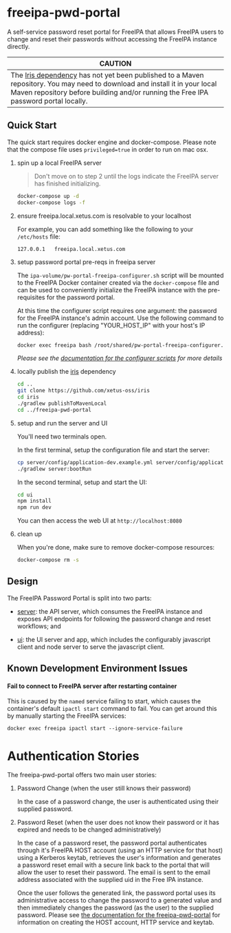 # freeipa-pwd-portal

A self-service password reset portal for FreeIPA that allows FreeIPA users 
to change and reset their passwords without accessing the FreeIPA instance 
directly.

|CAUTION|
|--------|
|The [Iris dependency](https://github.com/xetus-oss/iris) has not yet been published to a Maven repository. You may need to download and install it in your local Maven repository before building and/or running the Free IPA password portal locally.|

## Quick Start

The quick start requires docker engine and docker-compose. Please note that
the compose file uses `privileged=true` in order to run on mac osx.

1. spin up a local FreeIPA server
   
   > Don't move on to step 2 until the logs indicate the FreeIPA 
     server has finished initializing.
   
   ```bash
   docker-compose up -d
   docker-compose logs -f
   ```

2. ensure freeipa.local.xetus.com is resolvable to your localhost

   For example, you can add something like the following to your 
   `/etc/hosts` file:

   ```
   127.0.0.1   freeipa.local.xetus.com
   ```

3. setup password portal pre-reqs in freeipa server

   The `ipa-volume/pw-portal-freeipa-configurer.sh` script will be mounted 
   to the FreeIPA Docker container created via the `docker-compose` file
   and can be used to conveniently initialize the FreeIPA instance with
   the pre-requisites for the password portal.
   
   At this time the configurer script requires one argument: the password 
   for the FreeIPA instance's admin account. Use the following command to
   run the configurer (replacing "YOUR_HOST_IP" with your host's IP
   address):
   
   ```bash
   docker exec freeipa bash /root/shared/pw-portal-freeipa-configurer.sh -ip YOUR_HOST_IP 'testabc123'
   ```
   _Please see the [documentation for the configurer scripts](server/ipa-volume)
   for more details_

4. locally publish the [iris](https://github.com/xetus-oss/iris) dependency
 
   ```bash
   cd ..
   git clone https://github.com/xetus-oss/iris
   cd iris
   ./gradlew publishToMavenLocal
   cd ../freeipa-pwd-portal
   ```

5. setup and run the server and UI

   You'll need two terminals open. 
   
   In the first terminal, setup the configuration file and start the server:
   
   ```bash
   cp server/config/application-dev.example.yml server/config/application-dev.yml
   ./gradlew server:bootRun
   ```
   
   In the second terminal, setup and start the UI:
   
   ```bash
   cd ui
   npm install
   npm run dev
   ```

   You can then access the web UI at `http://localhost:8080`

6. clean up

   When you're done, make sure to remove docker-compose resources:

   ```bash
   docker-compose rm -s
   ```
   
## Design

The FreeIPA Password Portal is split into two parts:

* [server](./server): the API server, which consumes the FreeIPA 
instance and exposes API endpoints for following the password change
and reset workflows; and

* [ui](./ui): the UI server and app, which includes the configurably 
javascript client and node server to serve the javascript client. 

## Known Development Environment Issues

#### Fail to connect to FreeIPA server after restarting container

This is caused by the `named` service failing to start, which causes the
container's default `ipactl start` command to fail. You can get around 
this by manually starting the FreeIPA services:

```
docker exec freeipa ipactl start --ignore-service-failure
```

# Authentication Stories

The freeipa-pwd-portal offers two main user stories:

1. Password Change (when the user still knows their password)

   In the case of a password change, the user is authenticated using 
   their supplied password.

2. Password Reset (when the user does not know their password or it has 
   expired and needs to be changed administratively)

   In the case of a password reset, the password portal authenticates 
   through it's FreeIPA HOST account (using an HTTP service for that 
   host) using a Kerberos keytab, retrieves the user's information and 
   generates a  password reset email with a secure link back to the 
   portal that will allow the user to reset their password. The email is 
   sent to the email address associated with the supplied uid in the Free 
   IPA instance. 

   Once the user follows the generated link, the password portal uses its 
   administrative access to change the password to a generated value and 
   then immediately changes the password (as the user) to the supplied 
   password. Please see [the documentation for the 
   freeipa-pwd-portal](https://github.com/xetus-oss/freeipa-pwd-portal) 
   for information on creating the HOST account, HTTP service and keytab.